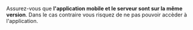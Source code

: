 Assurez-vous que **l'application mobile et le serveur sont sur la même version**. Dans le cas contraire vous risquez de ne pas pouvoir accèder à l'application.
